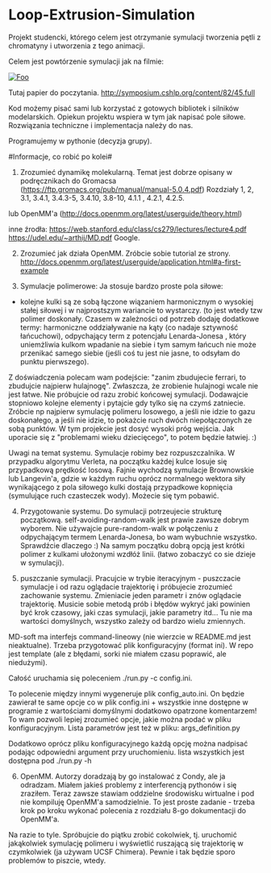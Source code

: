 # Loop-Extrusion-Simulation
Projekt studencki, którego celem jest otrzymanie symulacji tworzenia pętli z chromatyny i utworzenia z tego animacji.

Celem jest powtórzenie symulacji jak na filmie:

<a href="https://www.youtube.com/watch?v=8FW6gOx5lPI" rel="Loop Extrusion Waltz">![Foo](https://img.youtube.com/vi/8FW6gOx5lPI/0.jpg)</a>

Tutaj papier do poczytania.
http://symposium.cshlp.org/content/82/45.full

Kod możemy pisać sami lub korzystać z gotowych bibliotek i silników modelarskich. Opiekun projektu wspiera w tym jak napisać pole siłowe. Rozwiązania techniczne i implementacja należy do nas.

Programujemy w pythonie (decyzja grupy).

#Informacje, co robić po kolei#

1. Zrozumieć dynamikę molekularną.
Temat jest dobrze opisany w podręcznikach do Gromacsa
(https://ftp.gromacs.org/pub/manual/manual-5.0.4.pdf)
Rozdziały 1, 2, 3.1,  3.4.1, 3.4.3-5, 3.4.10, 3.8-10, 4.1.1 , 4.2.1, 4.2.5.

lub OpenMM'a (http://docs.openmm.org/latest/userguide/theory.html)

inne źrodła:
https://web.stanford.edu/class/cs279/lectures/lecture4.pdf
https://udel.edu/~arthij/MD.pdf
Google.

2. Zrozumieć jak działa OpenMM. Zróbcie sobie tutorial ze strony.
http://docs.openmm.org/latest/userguide/application.html#a-first-example

3. Symulacje polimerowe:
Ja stosuje bardzo proste pola siłowe:
- kolejne kulki są ze sobą łączone wiązaniem harmonicznym o wysokiej stałej siłowej i  w najprostszym wariancie to wystarczy. (to jest wtedy tzw polimer doskonały. Czasem w zależności od potrzeb dodaję dodatkowe termy: harmoniczne oddziaływanie na kąty (co nadaje sztywność łańcuchowi), odpychający term z potencjału Lenarda-Jonesa , który uniemżliwia kulkom wpadanie na siebie i tym samym łańcuch nie może przenikać samego siebie (jeśli coś tu jest nie jasne, to odsyłam do punktu pierwszego).

Z doświadczenia polecam wam podejście: "zanim zbudujecie ferrari, to zbudujcie najpierw hulajnogę". Zwłaszcza, że zrobienie hulajnogi wcale nie jest łatwe. Nie próbujcie od razu zrobić końcowej symulacji. Dodawajcie stopniowo kolejne elementy i pytajcie gdy tylko się na czymś zatniecie. Zróbcie np najpierw symulację polimeru losowego, a jeśli nie idzie to gazu doskonałego, a jeśli nie idzie, to pokażcie ruch dwóch niepołączonych ze sobą punktów. W tym projekcie jest dosyć wysoki próg wejścia. Jak uporacie się z "problemami wieku dziecięcego", to potem będzie łatwiej. :)

Uwagi na temat systemu. Symulacje robimy bez rozpuszczalnika. W przypadku algorytmu Verleta, na początku każdej kulce losuje się przypadkową prędkość losową. Fajnie wychodzą symulacje Brownowskie lub Langevin'a, gdzie w każdym ruchu oprócz normalnego wektora siły wynikającego z pola siłowego kulki dostają przypadkowe kopnięcia (symulujące ruch czasteczek wody). Możecie się tym pobawić.

4. Przygotowanie systemu.
Do symulacji potrzeujecie strukturę początkową. self-avoiding-random-walk jest prawie zawsze dobrym wyborem. Nie używajcie pure-random-walk w połączeniu z odpychającym termem Lenarda-Jonesa, bo wam wybuchnie wszystko. Sprawdźcie dlaczego :) Na samym początku dobrą opcją jest krótki polimer z kulkami ułożonymi wzdłóż linii. (łatwo zobaczyć co sie dzieje w symulacji).

5. puszczanie symulacji.
Pracujcie w trybie iteracyjnym - puszczacie symulacje i od razu oglądacie trajektorię i próbujecie zrozumieć zachowanie systemu. Zmieniacie jeden parametr i znów oglądacie trajektorię. Musicie sobie metodą prób i błędów wykryć jaki powinien być krok czasowy, jaki czas symulacji, jakie parametry itd... Tu nie ma wartości domyślnych, wszystko zależy od bardzo wielu zmiennych.

MD-soft ma interfejs command-lineowy (nie wierzcie w README.md jest nieaktualne). Trzeba przygotować plik konfiguracyjny (format ini). W repo jest template (ale z błędami, sorki nie miałem czasu poprawić, ale niedużymi).

Całość uruchamia się poleceniem ./run.py -c config.ini.

To polecenie między innymi wygeneruje plik config_auto.ini. On będzie zawierał te same opcje co w plik config.ini + wszystkie inne dostępne w programie z wartościami domyślnymi dodatkowo opatrzone komentarzem!
To wam pozwoli lepiej zrozumieć opcje, jakie można podać w pliku konfiguracyjnym. Lista parametrów jest też w pliku: args_definition.py

Dodatkowo oprócz pliku konfiguracyjnego każdą opcję można nadpisać podając odpowiedni argument przy uruchomieniu. lista wszystkich jest dostępna pod ./run.py -h

6. OpenMM.
Autorzy doradzają by go instalować z Condy, ale ja odradzam. Miałem jakieś problemy z interferencją pythonów i się zraziłem. Teraz zawsze stawiam oddzielne środowisku wirtualne i pod nie kompiluję OpenMM'a samodzielnie. To jest proste zadanie - trzeba krok po kroku wykonać polecenia z rozdziału 8-go dokumentacji do OpenMM'a.

Na razie to tyle. Spróbujcie do piątku zrobić cokolwiek, tj. uruchomić jakąkolwiek symulację polimeru i wyświetlić ruszającą się trajektorię w czymkolwiek (ja używam UCSF Chimera). Pewnie i tak będzie sporo problemów to piszcie, wtedy.
